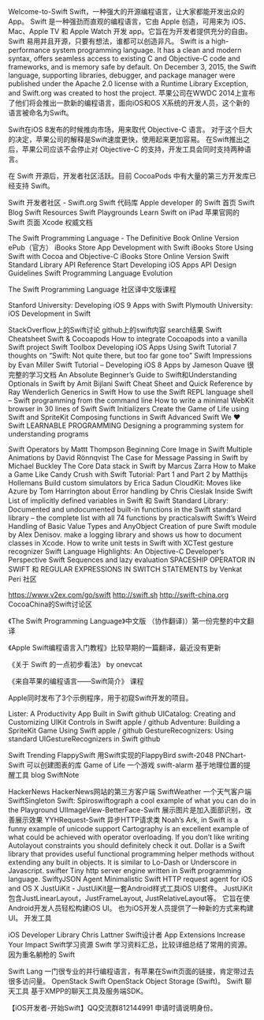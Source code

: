 Welcome-to-Swift
Swift，一种强大的开源编程语言，让大家都能开发出众的 App。 Swift 是一种强劲而直观的编程语言，它由 Apple 创造，可用来为 iOS、Mac、Apple TV 和 Apple Watch 开发 app。它旨在为开发者提供充分的自由。Swift 易用并且开源，只要有想法，谁都可以创造非凡。
Swift is a high-performance system programming language. It has a clean and modern syntax, offers seamless access to existing C and Objective-C code and frameworks, and is memory safe by default. On December 3, 2015, the Swift language, supporting libraries, debugger, and package manager were published under the Apache 2.0 license with a Runtime Library Exception, and Swift.org was created to host the project.
苹果公司在WWDC 2014上宣布了他们将会推出一款新的编程语言，面向iOS和OS X系统的开发人员，这个新的语言被命名为Swift。

Swift在iOS 8发布的时候推向市场，用来取代 Objective-C 语言。 对于这个巨大的决定，苹果公司的解释是Swift速度更快，使用起来更加容易。 在Swift推出之后，苹果公司应该不会停止对 Objective-C 的支持，开发工具会同时支持两种语言。

在 Swift 开源后，开发者社区活跃。目前 CocoaPods 中有大量的第三方开发库已经支持 Swift。

Swift 开发者社区 - Swift.org
Swift 代码库
Apple developer 的 Swift 首页
Swift Blog
Swift Resources
Swift Playgrounds Learn Swift on iPad
苹果官网的 Swift 页面 Xcode 权威文档

The Swift Programming Language - The Definitive Book
Online Version
ePub（官方）
iBooks Store
App Development with Swift
iBooks Store
Using Swift with Cocoa and Objective-C
iBooks Store
Online Version
Swift Standard Library API Reference
Start Developing iOS Apps
API Design Guidelines
Swift Programming Language Evolution

The Swift Programming Language 社区译中文版课程

Stanford University: Developing iOS 9 Apps with Swift
Plymouth University: iOS Development in Swift

StackOverflow上的Swift讨论
github上的swift内容 search结果
Swift Cheatsheet
Swift & Cocoapods How to integrate Cocoapods into a vanilla Swift project
Swift Toolbox
Developing iOS Apps Using Swift Tutorial
7 thoughts on “Swift: Not quite there, but too far gone too”
Swift Impressions by Evan Miller
Swift Tutorial – Developing iOS 8 Apps by Jameson Quave 很完整的学习文档
An Absolute Beginner’s Guide to Swift和Understanding Optionals in Swift by Amit Bijlani
Swift Cheat Sheet and Quick Reference by Ray Wenderlich
Generics in Swift
How to use the Swift REPL language shell – Swift programming from the command line
How to write a minimal WebKit browser in 30 lines of Swift
Swift Initializers
Create the Game of Life using Swift and SpriteKit
Composing functions in Swift
Advanced Swift
We ❤ Swift
LEARNABLE PROGRAMMING Designing a programming system for understanding programs

Swift Operators by Mattt Thompson
Beginning Core Image in Swift
Multiple Animations by David Rönnqvist
The Case for Message Passing in Swift by Michael Buckley
The Core Data stack in Swift by Marcus Zarra
How to Make a Game Like Candy Crush with Swift Tutorial: Part 1 and Part 2 by Matthijs Hollemans
Build custom simulators by Erica Sadun
CloudKit: Moves like Azure by Tom Harrington
about Error handling by Chris Cieslak
Inside Swift
List of implicitly defined variables in Swift 和 Swift Standard Library: Documented and undocumented built-in functions in the Swift standard library – the complete list with all 74 functions by practicalswift
Swift’s Weird Handling of Basic Value Types and AnyObject
Creation of pure Swift module by Alex Denisov. make a logging library and shows us how to document classes in Xcode.
How to write unit tests in Swift with XCTest
gesture recognizer
Swift Language Highlights: An Objective-C Developer’s Perspective
Swift Sequences and lazy evaluation
SPACESHIP OPERATOR IN SWIFT 和 REGULAR EXPRESSIONS IN SWITCH STATEMENTS by Venkat Peri
社区

https://www.v2ex.com/go/swift
http://swift.sh
http://swift-china.org
CocoaChina的Swift讨论区

《The Swift Programming Language》中文版 （协作翻译)）第一份完整的中文翻译

《Apple Swift编程语言入门教程》比较早期的一篇翻译，最近没有更新

《关于 Swift 的一点初步看法》 by onevcat

《来自苹果的编程语言——Swift简介》
课程

Apple同时发布了3个示例程序，用于初窥Swift开发的项目。

Lister: A Productivity App Built in Swift github
UICatalog: Creating and Customizing UIKit Controls in Swift apple / github
Adventure: Building a SpriteKit Game Using Swift apple / github
GestureRecognizers: Using standard UIGestureRecognizers in Swift github

Swift Trending
FlappySwift 用Swift实现的FlappyBird
swift-2048
PNChart-Swift 可以创建图表的库
Game of Life 一个游戏
swift-alarm 基于地理位置的提醒工具 blog
SwiftNote

HackerNews HackerNews网站的第三方客户端
SwiftWeather 一个天气客户端
SwiftSingleton
Swift: Spiroswiftograph a cool example of what you can do in the Playground
UIImageView-BetterFace-Swift 展示图片是加入面部识别，改善展示效果
YYHRequest-Swift 异步HTTP请求类
Noah’s Ark, in Swift is a funny example of unicode support
Cartography is an excellent example of what could be achieved with operator overloading. If you don’t like writing Autolayout constraints you should definitely check it out.
Dollar is a Swift library that provides useful functional programming helper methods without extending any built in objects. It is similar to Lo-Dash or Underscore in Javascript.
swifter Tiny http server engine written in Swift programming language.
SwiftyJSON
Agent Minimalistic Swift HTTP request agent for iOS and OS X
JustUiKit - JustUiKit是一套Android样式工具iOS UI套件。 JustUiKit包含JustLinearLayout，JustFrameLayout, JustRelativeLayout等。 它旨在使Android开发人员轻松构建iOS UI。 也为iOS开发人员提供了一种新的方式来构建UI。
开发工具

iOS Developer Library
Chris Lattner Swift设计者
App Extensions Increase Your Impact
Swift学习资源 Swift 学习资料汇总，比较详细总结了常用的资源。
因为重名躺枪的 Swift

Swift Lang 一门很专业的并行编程语言，有苹果在Swift页面的链接，肯定带过去很多访问量。
OpenStack Swift OpenStack Object Storage (Swift)。
Swift 聊天工具 基于XMPP的聊天工具及服务端SDK。

【iOS开发者-开始Swift】QQ交流群812144991 申请时请说明身份。
